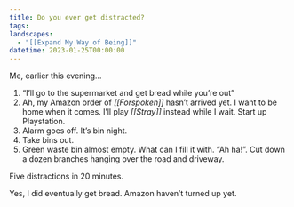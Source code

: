 ```yaml
---
title: Do you ever get distracted?
tags: 
landscapes:
  - "[[Expand My Way of Being]]"
datetime: 2023-01-25T00:00:00
---
```

Me, earlier this evening…

1. “I’ll go to the supermarket and get bread while you’re out”
2. Ah, my Amazon order of _[[Forspoken]]_ hasn’t arrived yet. I want to be home when it comes. I’ll play *[[Stray]]* instead while I wait. Start up Playstation.
3. Alarm goes off. It’s bin night.
4. Take bins out.
5. Green waste bin almost empty. What can I fill it with. “Ah ha!”. Cut down a dozen branches hanging over the road and driveway.

Five distractions in 20 minutes.

Yes, I did eventually get bread. Amazon haven’t turned up yet.